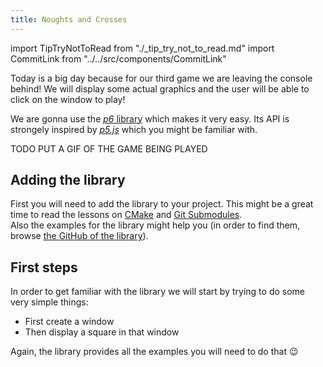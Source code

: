 ```yaml
---
title: Noughts and Crosses
---
```

import TipTryNotToRead from "./_tip_try_not_to_read.md"
import CommitLink from "../../src/components/CommitLink"

Today is a big day because for our third game we are leaving the console behind! We will display some actual graphics and the user will be able to click on the window to play!

We are gonna use the [*p6* library](https://github.com/JulesFouchy/p6) which makes it very easy. Its API is strongely inspired by [*p5.js*](https://p5js.org/) which you might be familiar with.

TODO PUT A GIF OF THE GAME BEING PLAYED

## Adding the library

First you will need to add the library to your project. This might be a great time to read the lessons on [CMake](../lessons/cmake) and [Git Submodules](../lessons/git-submodules).<br/>
Also the examples for the library might help you (in order to find them, browse [the GitHub of the library](https://github.com/JulesFouchy/p6)).

<CommitLink hash="458a5603ddc711b293543ae9fd1ae6a98ceab45e"/>

## First steps

<TipTryNotToRead/>

In order to get familiar with the library we will start by trying to do some very simple things:

- First create a window
- Then display a square in that window

Again, the library provides all the examples you will need to do that 😉